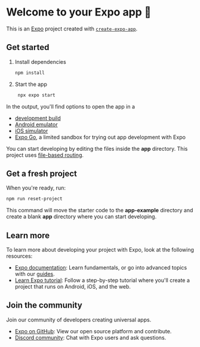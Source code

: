# Welcome to your Expo app 👋



This is an [Expo](https://expo.dev) project created with [`create-expo-app`](https://www.npmjs.com/package/create-expo-app).



## Get started



1. Install dependencies

   ```bash
   npm install
   ```



2. Start the app

   ```bash
    npx expo start
   ```




In the output, you'll find options to open the app in a



- [development build](https://docs.expo.dev/develop/development-builds/introduction/)
- [Android emulator](https://docs.expo.dev/workflow/android-studio-emulator/)
- [iOS simulator](https://docs.expo.dev/workflow/ios-simulator/)
- [Expo Go](https://expo.dev/go), a limited sandbox for trying out app development with Expo



You can start developing by editing the files inside the **app** directory. This project uses [file-based routing](https://docs.expo.dev/router/introduction).



## Get a fresh project



When you're ready, run:



```bash
npm run reset-project
```



This command will move the starter code to the **app-example** directory and create a blank **app** directory where you can start developing.

## Learn more

To learn more about developing your project with Expo, look at the following resources:

- [Expo documentation](https://docs.expo.dev/): Learn fundamentals, or go into advanced topics with our [guides](https://docs.expo.dev/guides).
- [Learn Expo tutorial](https://docs.expo.dev/tutorial/introduction/): Follow a step-by-step tutorial where you'll create a project that runs on Android, iOS, and the web.

## Join the community

Join our community of developers creating universal apps.

- [Expo on GitHub](https://github.com/expo/expo): View our open source platform and contribute.
- [Discord community](https://chat.expo.dev): Chat with Expo users and ask questions.